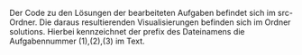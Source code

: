 Der Code zu den Lösungen der bearbeiteten Aufgaben befindet sich im src-Ordner.
Die daraus resultierenden Visualisierungen befinden sich im Ordner solutions. Hierbei kennzeichnet der prefix des Dateinamens die Aufgabennummer (1),(2),(3) im Text.
